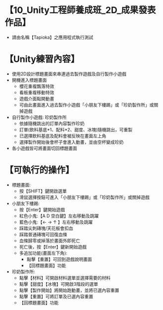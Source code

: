 # 【10_Unity工程師養成班_2D_成果發表作品】  
* 請由名稱【Tapioka】之應用程式執行測試

# 【Unity練習內容】  
* 使用2D設計標題畫面來串連過去製作遊戲及自行製作小遊戲
* 開機進入標題畫面
  * 櫻花重複飄落特效
  * 看板重複移動特效
  * 遊戲介面點開動畫
  * 可由此畫面進入過去製作小遊戲「小朋友下樓踢」或「珍奶製作所」或關掉遊戲
* 自行製作小遊戲: 珍奶製作所
  * 依據隨機跳出的訂單內容製作珍奶
  * 訂單(飲料基底\*1、配料\*2、甜度、冰塊)隨機跳出，可重製
  * 已選擇飲料基底及配料會被反映在畫面左上角
  * 選擇製作開始後會杯子會進入動畫，並由空杯變成珍奶
* 各小遊戲皆可將畫面切回標題畫面

# 【可執行的操作】  
* 標題畫面:
  * 按【SHIFT】鍵開啟選單
  * 滑鼠選擇按鈕可進入「小朋友下樓踢」或「珍奶製作所」或關掉遊戲
* 小朋友下樓踢:
  * 按【Enter】鍵開始遊戲
  * 紅色小鬼:【A D 空白鍵】左右移動及跳躍
  * 藍色小鬼:【← → ↑ 】左右移動及跳躍
  * 踩踏尖刺磚塊/天花板會扣血
  * 踩踏普通磚塊可回復血條
  * 血條歸零或掉落於畫面外即死亡
  * 死亡後，按【Enter】鍵新開始遊戲
  * 多追加功能(畫面左下角):
    * 點擊【重置】可回到遊戲說明畫面
    * 【回標題畫面】功能
* 珍奶製作所:
  * 點擊【材料】可開啟材料選單並選擇需要的材料
  * 點擊【甜度】【冰塊】可開啟3階段的選單
  * 點擊【製作開始】將開始跑動畫，並將已選內容重置
  * 點擊【重置】可將訂單及已選內容重置
  * 【回標題畫面】功能
